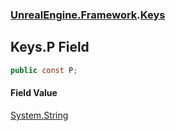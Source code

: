 ### [UnrealEngine.Framework](./UnrealEngine-Framework.md 'UnrealEngine.Framework').[Keys](./Keys.md 'UnrealEngine.Framework.Keys')
## Keys.P Field
  
```csharp
public const P;
```
#### Field Value
[System.String](https://docs.microsoft.com/en-us/dotnet/api/System.String 'System.String')  
